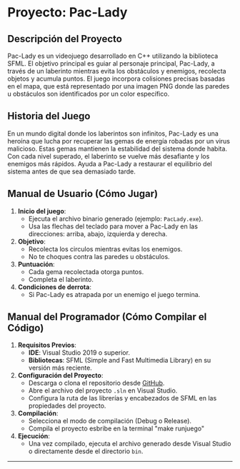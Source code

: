 # Proyecto: Pac-Lady

## Descripción del Proyecto
Pac-Lady es un videojuego desarrollado en C++ utilizando la biblioteca SFML. El objetivo principal es guiar al personaje principal, Pac-Lady, a través de un laberinto mientras evita los obstáculos y enemigos, recolecta objetos y acumula puntos. El juego incorpora colisiones precisas basadas en el mapa, que está representado por una imagen PNG donde las paredes u obstáculos son identificados por un color específico.

## Historia del Juego
En un mundo digital donde los laberintos son infinitos, Pac-Lady es una heroína que lucha por recuperar las gemas de energía robadas por un virus malicioso. Estas gemas mantienen la estabilidad del sistema donde habita. Con cada nivel superado, el laberinto se vuelve más desafiante y los enemigos más rápidos. Ayuda a Pac-Lady a restaurar el equilibrio del sistema antes de que sea demasiado tarde.

## Manual de Usuario (Cómo Jugar)
1. **Inicio del juego**:
   - Ejecuta el archivo binario generado (ejemplo: `PacLady.exe`).
   - Usa las flechas del teclado para mover a Pac-Lady en las direcciones: arriba, abajo, izquierda y derecha.
2. **Objetivo**:
   - Recolecta los circulos mientras evitas los enemigos.
   - No te choques contra las paredes u obstáculos.
3. **Puntuación**:
   - Cada gema recolectada otorga puntos.
   - Completa el laberinto.
4. **Condiciones de derrota**:
   - Si Pac-Lady es atrapada por un enemigo el juego termina.

## Manual del Programador (Cómo Compilar el Código)
1. **Requisitos Previos**:
   - **IDE**: Visual Studio 2019 o superior.
   - **Bibliotecas**: SFML (Simple and Fast Multimedia Library) en su versión más reciente.
2. **Configuración del Proyecto**:
   - Descarga o clona el repositorio desde [GitHub](https://github.com/renata-olvera1/Pac-Lady.git).
   - Abre el archivo del proyecto `.sln` en Visual Studio.
   - Configura la ruta de las librerías y encabezados de SFML en las propiedades del proyecto.
3. **Compilación**:
   - Selecciona el modo de compilación (Debug o Release).
   - Compila el proyecto esbribe en la terminal "make runjuego"
4. **Ejecución**:
   - Una vez compilado, ejecuta el archivo generado desde Visual Studio o directamente desde el directorio `bin`.

---

